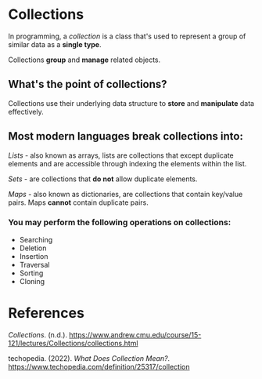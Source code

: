 # Collections 

In programming, a *collection* is a class 
that's used to represent a group of similar 
data as a **single type**. 

Collections **group** and **manage** related objects. 

## What's the point of collections? 
Collections use their underlying data structure 
to **store** and **manipulate** data effectively. 

## Most modern languages break collections into: 
*Lists* - also known as arrays, lists are collections 
          that except duplicate elements and are 
	  accessible through indexing the elements 
          within the list.
 
*Sets* - are collections that **do not** allow 
	 duplicate elements.
 
*Maps* - also known as dictionaries, are collections 
	 that contain key/value pairs. Maps **cannot** 
	 contain duplicate pairs. 

### You may perform the following operations on collections:  
- Searching 
- Deletion 
- Insertion 
- Traversal 
- Sorting 
- Cloning 

# References 
*Collections*. (n.d.). <https://www.andrew.cmu.edu/course/15-121/lectures/Collections/collections.html> 

techopedia. (2022). *What Does Collection Mean?*. <https://www.techopedia.com/definition/25317/collection> 
